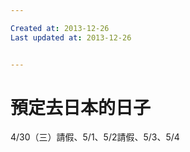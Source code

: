 ```yaml
---

Created at: 2013-12-26
Last updated at: 2013-12-26


---
```


# 預定去日本的日子


4/30（三）請假、5/1、5/2請假、5/3、5/4

